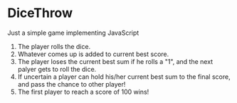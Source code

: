 # DiceThrow
Just a simple game implementing JavaScript

1. The player rolls the dice.
2. Whatever comes up is added to current best score.
3. The player loses the current best sum if he rolls a "1", and the next palyer gets to roll the dice.
4. If uncertain a player can hold his/her current best sum to the final score, and pass the chance to other player!
5. The first player to reach a score of 100 wins!
